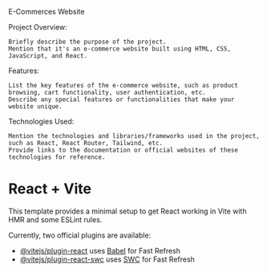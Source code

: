 
E-Commerces Website 

Project Overview:

    Briefly describe the purpose of the project.
    Mention that it's an e-commerce website built using HTML, CSS, JavaScript, and React.

Features:

    List the key features of the e-commerce website, such as product browsing, cart functionality, user authentication, etc.
    Describe any special features or functionalities that make your website unique.

Technologies Used:

    Mention the technologies and libraries/frameworks used in the project, such as React, React Router, Tailwind, etc.
    Provide links to the documentation or official websites of these technologies for reference.


# React + Vite

This template provides a minimal setup to get React working in Vite with HMR and some ESLint rules.

Currently, two official plugins are available:

- [@vitejs/plugin-react](https://github.com/vitejs/vite-plugin-react/blob/main/packages/plugin-react/README.md) uses [Babel](https://babeljs.io/) for Fast Refresh
- [@vitejs/plugin-react-swc](https://github.com/vitejs/vite-plugin-react-swc) uses [SWC](https://swc.rs/) for Fast Refresh
